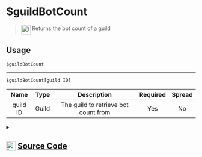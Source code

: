 # $guildBotCount
> <img align="top" src="https://upload.wikimedia.org/wikipedia/commons/thumb/e/e4/Infobox_info_icon.svg/160px-Infobox_info_icon.svg.png?20150409153300" alt="image" width="25" height="auto"> Returns the bot count of a guild
## Usage
```
$guildBotCount
```
---
```
$guildBotCount[guild ID]
```
| Name | Type | Description | Required | Spread
| :---: | :---: | :---: | :---: | :---: |
guild ID | Guild | The guild to retrieve bot count from | Yes | No
<details>
<summary>
    
## <img align="top" src="https://cdn4.iconfinder.com/data/icons/iconsimple-logotypes/512/github-512.png" alt="image" width="25" height="auto">  [Source Code](https://github.com/tryforge/ForgeScript-V2/blob/main/src/native/guildBotCount.ts)
    
</summary>
    
```ts
import { ArgType, NativeFunction, Return } from "../structures"

export default new NativeFunction({
    name: "$guildBotCount",
    version: "1.0.0",
    description: "Returns the bot count of a guild",
    brackets: false,
    args: [
        {
            name: "guild ID",
            description: "The guild to retrieve bot count from",
            rest: false,
            required: true,
            type: ArgType.Guild,
        },
    ],
    unwrap: true,
    execute(ctx, [guild]) {
        guild ??= ctx.guild!
        return this.success(guild?.members.cache.filter((x) => x.user.bot).size)
    },
})

```
    
</details>